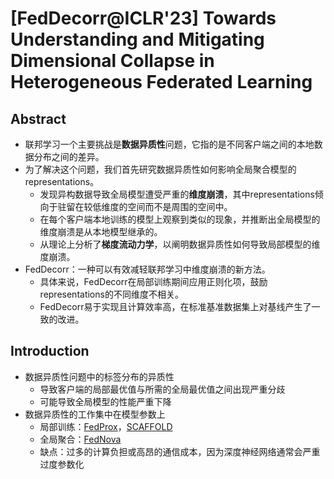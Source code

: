 # [FedDecorr@ICLR'23] Towards Understanding and Mitigating Dimensional Collapse in Heterogeneous Federated Learning

## Abstract

- 联邦学习一个主要挑战是**数据异质性**问题，它指的是不同客户端之间的本地数据分布之间的差异。
- 为了解决这个问题，我们首先研究数据异质性如何影响全局聚合模型的representations。
  - 发现异构数据导致全局模型遭受严重的**维度崩溃**，其中representations倾向于驻留在较低维度的空间而不是周围的空间中。
  - 在每个客户端本地训练的模型上观察到类似的现象，并推断出全局模型的维度崩溃是从本地模型继承的。
  - 从理论上分析了**梯度流动力学**，以阐明数据异质性如何导致局部模型的维度崩溃。
- FedDecorr：一种可以有效减轻联邦学习中维度崩溃的新方法。
  - 具体来说，FedDecorr在局部训练期间应用正则化项，鼓励representations的不同维度不相关。
  - FedDecorr易于实现且计算效率高，在标准基准数据集上对基线产生了一致的改进。



## Introduction

- 数据异质性问题中的标签分布的异质性
  - 导致客户端的局部最优值与所需的全局最优值之间出现严重分歧
  - 可能导致全局模型的性能严重下降
- 数据异质性的工作集中在模型参数上
  - 局部训练：[FedProx](https://arxiv.org/abs/1812.06127)，[SCAFFOLD](https://arxiv.org/abs/1910.06378)
  - 全局聚合：[FedNova](https://arxiv.org/abs/2007.07481)
  - 缺点：过多的计算负担或高昂的通信成本，因为深度神经网络通常会严重过度参数化
